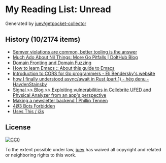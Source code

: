 # My Reading List: Unread

Generated by [juev/getpocket-collector](https://github.com/juev/getpocket-collector)

## History (10/2174 items)

- [Semver violations are common, better tooling is the answer](https://predr.ag/blog/semver-violations-are-common-better-tooling-is-the-answer/)
- [Much Ado About Nil Things: More Go Pitfalls | DoltHub Blog](https://www.dolthub.com/blog/2023-09-08-much-ado-about-nil-things/)
- [Domain Fronting and Domain Fuzzing](https://cendyne.dev/posts/2023-09-08-domain-fronting-through-azure-and-cloudflare.html)
- [How to learn Emacs :: About this guide to Emacs](https://david.rothlis.net/emacs/howtolearn.html)
- [Introduction to CORS for Go programmers - Eli Bendersky's website](https://eli.thegreenplace.net/2023/introduction-to-cors-for-go-programmers)
- [how I finally understood async/await in Rust (part 1) - hēg denu - HaydenStainsby](https://hegdenu.net/posts/understanding-async-await-1/)
- [Signal >> Blog >> Exploiting vulnerabilities in Cellebrite UFED and Physical Analyzer from an app's perspective](https://signal.org/blog/cellebrite-vulnerabilities/)
- [Making a newsletter backend | Phillip Tennen](https://axleos.com/making-a-newsletter-backend/)
- [4Ø3 Bots Forbidden](https://www.jwz.org/blog/2023/09/today-in-email-hegemony)
- [Uses This / j3s](https://usesthis.com/interviews/j3s)

## License

[![CC0](https://mirrors.creativecommons.org/presskit/buttons/88x31/svg/cc-zero.svg)](https://creativecommons.org/publicdomain/zero/1.0/)

To the extent possible under law, [juev](https://github.com/juev) has waived all copyright and related or neighboring rights to this work.
